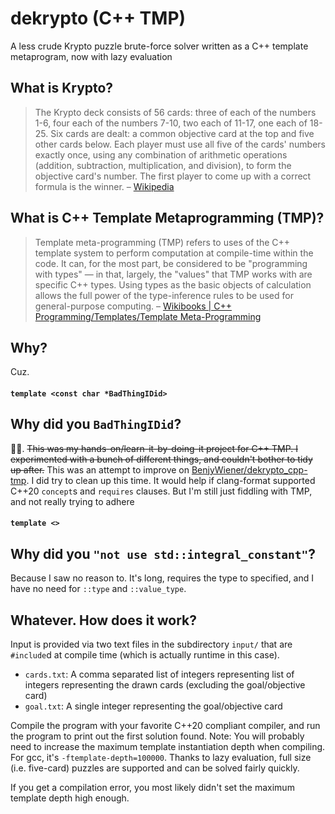 # dekrypto (C++ TMP)
A less crude Krypto puzzle brute-force solver written as a C++ template metaprogram, now with lazy evaluation

## What is Krypto?
> The Krypto deck consists of 56 cards: three of each of the numbers 1-6, four each of the numbers 7-10, two each of 11-17, one each of 18-25. Six cards are dealt: a common objective card at the top and five other cards below. Each player must use all five of the cards' numbers exactly once, using any combination of arithmetic operations (addition, subtraction, multiplication, and division), to form the objective card's number. The first player to come up with a correct formula is the winner.
> – [Wikipedia](https://en.wikipedia.org/wiki/Krypto_(game))

## What is C++ Template Metaprogramming (TMP)?
> Template meta-programming (TMP) refers to uses of the C++ template system to perform computation at compile-time within the code. It can, for the most part, be considered to be "programming with types" — in that, largely, the "values" that TMP works with are specific C++ types. Using types as the basic objects of calculation allows the full power of the type-inference rules to be used for general-purpose computing.
> – [Wikibooks | C++ Programming/Templates/Template Meta-Programming](https://en.wikibooks.org/wiki/C%2B%2B_Programming/Templates/Template_Meta-Programming)

## Why?
Cuz.

#### `template <const char *BadThingIDid>`
## Why did you `BadThingIDid`?

🤷‍♂️. ~~This was my hands-on/learn-it-by-doing-it project for C++ TMP. I experimented with a bunch of different things, and couldn't bother to tidy up after.~~
This was an attempt to improve on [BenjyWiener/dekrypto_cpp-tmp](https://github.com/BenjyWiener/dekrypto_cpp-tmp/). I did try to clean up this time. It would help if clang-format supported C++20 `concept`s and `requires` clauses. But I'm still just fiddling with TMP, and not really trying to adhere 

#### `template <>`
## Why did you `"not use std::integral_constant"`?

Because I saw no reason to. It's long, requires the type to specified, and I have no need for `::type` and `::value_type`.

## Whatever. How does it work?
Input is provided via two text files in the subdirectory `input/` that are `#include`d at compile time (which is actually runtime in this case).
- `cards.txt`: A comma separated list of integers representing list of integers representing the drawn cards (excluding the goal/objective card)
- `goal.txt`: A single integer representing the goal/objective card

Compile the program with your favorite C++20 compliant compiler, and run the program to print out the first solution found.
Note: You will probably need to increase the maximum template instantiation depth when compiling. For gcc, it's `-ftemplate-depth=100000`.
Thanks to lazy evaluation, full size (i.e. five-card) puzzles are supported and can be solved fairly quickly.

If you get a compilation error, you most likely didn't set the maximum template depth high enough.

